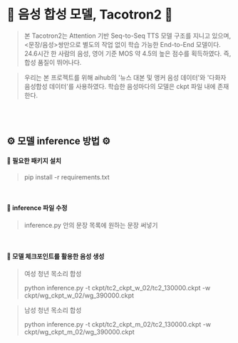 
# 🌰 음성 합성 모델, Tacotron2 🌰

>  본 Tacotron2는 Attention 기반 Seq-to-Seq TTS 모델 구조를 지니고 있으며, <문장/음성>쌍만으로 별도의 작업 없이 학습 가능한 End-to-End 모델이다. 24.6시간 한 사람의 음성, 영어 기준 MOS 약 4.5의 높은 점수를 획득하였다. 즉, 합성 품질이 뛰어나다. 

 
>  우리는 본 프로젝트를 위해 aihub의 '뉴스 대본 및 앵커 음성 데이터'와 '다화자 음성합성 데이터'를 사용하였다. 학습한 음성마다의 모델은 ckpt 파일 내에 존재한다. 

<br/><br/>

## ⚙️ 모델 inference 방법 ⚙️

#### 🔸 필요한 패키지 설치
> pip install -r requirements.txt

<br/>

#### 🔸 inference 파일 수정
> inference.py 안의 문장 목록에 원하는 문장 써넣기

<br/>

#### 🔸 모델 체크포인트를 활용한 음성 생성
> 여성 청년 목소리 합성
> 
> python inference.py -t ckpt/tc2_ckpt_w_02/tc2_130000.ckpt -w ckpt/wg_ckpt_w_02/wg_390000.ckpt

> 남성 청년 목소리 합성
> 
> python inference.py -t ckpt/tc2_ckpt_m_02/tc2_130000.ckpt -w ckpt/wg_ckpt_m_02/wg_390000.ckpt

